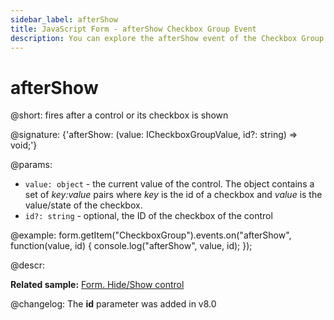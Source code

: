 ```yaml
---
sidebar_label: afterShow
title: JavaScript Form - afterShow Checkbox Group Event 
description: You can explore the afterShow event of the Checkbox Group control of Form in the documentation of the DHTMLX JavaScript UI library. Browse developer guides and API reference, try out code examples and live demos, and download a free 30-day evaluation version of DHTMLX Suite.
---
```


# afterShow

@short: fires after a control or its checkbox is shown

@signature: {'afterShow: (value: ICheckboxGroupValue, id?: string) => void;'}

@params:
- `value: object` - the current value of the control. The object contains a set of <i>key:value</i> pairs where <i>key</i> is the id of a checkbox and <i>value</i> is the value/state of the checkbox.
- `id?: string` - optional, the ID of the checkbox of the control

@example:
form.getItem("CheckboxGroup").events.on("afterShow", function(value, id) {
    console.log("afterShow", value, id);
});

@descr:

**Related sample:** [Form. Hide/Show control](https://snippet.dhtmlx.com/w6rr8chf)

@changelog: The **id** parameter was added in v8.0